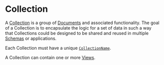 # Collection

A [Collection]({{DOCS_BASE_URL}}/bonsaidb/core/schema/trait.Collection.html) is a group of [Documents](./document.md) and associated functionality. The goal of a Collection is to encapsulate the logic for a set of data in such a way that Collections could be designed to be shared and reused in multiple [Schemas](./schema.md) or applications.

Each Collection must have a unique [`CollectionName`]({{DOCS_BASE_URL}}/bonsaidb/core/schema/struct.CollectionName.html).

A Collection can contain one or more [Views](./view.md).
